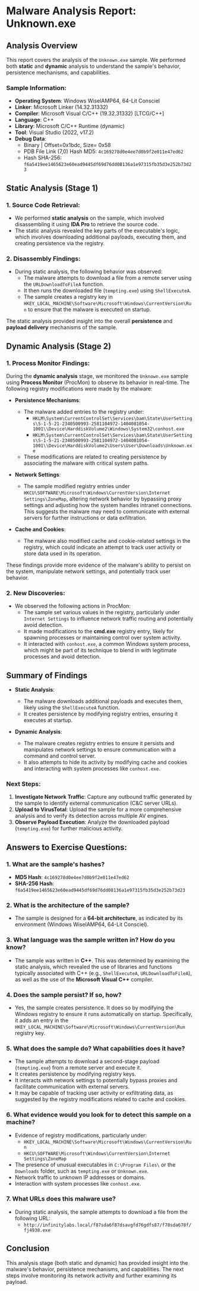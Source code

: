 # Malware Analysis Report: Unknown.exe

## Analysis Overview

This report covers the analysis of the `Unknown.exe` sample. We performed both **static** and **dynamic** analysis to understand the sample's behavior, persistence mechanisms, and capabilities.

### Sample Information:
- **Operating System**: Windows WiselAMP64, 64-Lit Consciel
- **Linker**: Microsoft Linker (14.32.31332)
- **Compiler**: Microsoft Visual C/C++ (19.32.31332) [LTCG/C++]
- **Language**: C++
- **Library**: Microsoft C/C++ Runtime (dynamic)
- **Tool**: Visual Studio (2022, v17.2)
- **Debug Data**: 
  - Binary | Offset=0x1bdc, Size= 0x58
  - PDB File Link (7,0) Hash MD5: `4c169278d0e4ee7d0b9f2e011e47ed62`
  - Hash SHA-256: `f6a5419ee1465623e60ead9445df69d76dd08136a1e97315fb35d3e252b73d23`

## Static Analysis (Stage 1)

### 1. **Source Code Retrieval**:
   - We performed **static analysis** on the sample, which involved disassembling it using **IDA Pro** to retrieve the source code.
   - The static analysis revealed the key parts of the executable's logic, which involves downloading additional payloads, executing them, and creating persistence via the registry.

### 2. **Disassembly Findings**:
   - During static analysis, the following behavior was observed:
     - The malware attempts to download a file from a remote server using the `URLDownloadToFileA` function.
     - It then runs the downloaded file (`tempting.exe`) using `ShellExecuteA`.
     - The sample creates a registry key in `HKEY_LOCAL_MACHINE\Software\Microsoft\Windows\CurrentVersion\Run` to ensure that the malware is executed on startup.

   The static analysis provided insight into the overall **persistence** and **payload delivery** mechanisms of the sample.

## Dynamic Analysis (Stage 2)

### 1. **Process Monitor Findings**:
   During the **dynamic analysis** stage, we monitored the `Unknown.exe` sample using **Process Monitor** (ProcMon) to observe its behavior in real-time. The following registry modifications were made by the malware:

   - **Persistence Mechanisms**:
     - The malware added entries to the registry under:
       - `HKLM\System\CurrentControlSet\Services\bam\State\UserSettings\S-1-5-21-2340500993-2581104972-1404081054-1001\\Device\HarddiskVolume2\Windows\System32\conhost.exe`
       - `HKLM\System\CurrentControlSet\Services\bam\State\UserSettings\S-1-5-21-2340500993-2581104972-1404081054-1001\\Device\HarddiskVolume2\Users\User\Downloads\Unknown.exe`
     - These modifications are related to creating persistence by associating the malware with critical system paths.
     
   - **Network Settings**:
     - The sample modified registry entries under `HKCU\SOFTWARE\Microsoft\Windows\CurrentVersion\Internet Settings\ZoneMap`, altering network behavior by bypassing proxy settings and adjusting how the system handles intranet connections. This suggests the malware may need to communicate with external servers for further instructions or data exfiltration.

   - **Cache and Cookies**:
     - The malware also modified cache and cookie-related settings in the registry, which could indicate an attempt to track user activity or store data used in its operation.

   These findings provide more evidence of the malware's ability to persist on the system, manipulate network settings, and potentially track user behavior.

### 2. **New Discoveries**:
   - We observed the following actions in ProcMon:
     - The sample set various values in the registry, particularly under `Internet Settings` to influence network traffic routing and potentially avoid detection.
     - It made modifications to the **cmd.exe** registry entry, likely for spawning processes or maintaining control over system activity.
     - It interacted with `conhost.exe`, a common Windows system process, which might be part of its technique to blend in with legitimate processes and avoid detection.

## Summary of Findings

- **Static Analysis**:
  - The malware downloads additional payloads and executes them, likely using the `ShellExecuteA` function.
  - It creates persistence by modifying registry entries, ensuring it executes at startup.

- **Dynamic Analysis**:
  - The malware creates registry entries to ensure it persists and manipulates network settings to ensure communication with a command and control server.
  - It also attempts to hide its activity by modifying cache and cookies and interacting with system processes like `conhost.exe`.

### Next Steps:
1. **Investigate Network Traffic**: Capture any outbound traffic generated by the sample to identify external communication (C&C server URLs).
2. **Upload to VirusTotal**: Upload the sample for a more comprehensive analysis and to verify its detection across multiple AV engines.
3. **Observe Payload Execution**: Analyze the downloaded payload (`tempting.exe`) for further malicious activity.

## Answers to Exercise Questions:

### 1. **What are the sample's hashes?**
   - **MD5 Hash**: `4c169278d0e4ee7d0b9f2e011e47ed62`
   - **SHA-256 Hash**: `f6a5419ee1465623e60ead9445df69d76dd08136a1e97315fb35d3e252b73d23`

### 2. **What is the architecture of the sample?**
   - The sample is designed for a **64-bit architecture**, as indicated by its environment (Windows WiselAMP64, 64-Lit Consciel).

### 3. **What language was the sample written in? How do you know?**
   - The sample was written in **C++**. This was determined by examining the static analysis, which revealed the use of libraries and functions typically associated with C++ (e.g., `ShellExecuteA`, `URLDownloadToFileA`), as well as the use of the **Microsoft Visual C++** compiler.

### 4. **Does the sample persist? If so, how?**
   - Yes, the sample creates persistence. It does so by modifying the Windows registry to ensure it runs automatically on startup. Specifically, it adds an entry in the `HKEY_LOCAL_MACHINE\Software\Microsoft\Windows\CurrentVersion\Run` registry key.

### 5. **What does the sample do? What capabilities does it have?**
   - The sample attempts to download a second-stage payload (`tempting.exe`) from a remote server and execute it.
   - It creates persistence by modifying registry keys.
   - It interacts with network settings to potentially bypass proxies and facilitate communication with external servers.
   - It may be capable of tracking user activity or exfiltrating data, as suggested by the registry modifications related to cache and cookies.

### 6. **What evidence would you look for to detect this sample on a machine?**
   - Evidence of registry modifications, particularly under:
     - `HKEY_LOCAL_MACHINE\Software\Microsoft\Windows\CurrentVersion\Run`
     - `HKCU\SOFTWARE\Microsoft\Windows\CurrentVersion\Internet Settings\ZoneMap`
   - The presence of unusual executables in `C:\Program Files\` or the `Downloads` folder, such as `tempting.exe` or `Unknown.exe`.
   - Network traffic to unknown IP addresses or domains.
   - Interaction with system processes like `conhost.exe`.

### 7. **What URLs does this malware use?**
   - During static analysis, the sample attempts to download a file from the following URL:
     - `http://infinitylabs.local/f87sda6f87dsavgfd76gdfs87/f78sda678f/fj4938.exe`

## Conclusion

This analysis stage (both static and dynamic) has provided insight into the malware's behavior, persistence mechanisms, and capabilities. The next steps involve monitoring its network activity and further examining its payload.
